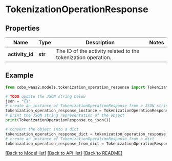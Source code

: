 # TokenizationOperationResponse


## Properties

Name | Type | Description | Notes
------------ | ------------- | ------------- | -------------
**activity_id** | **str** | The ID of the activity related to the tokenization operation. | 

## Example

```python
from cobo_waas2.models.tokenization_operation_response import TokenizationOperationResponse

# TODO update the JSON string below
json = "{}"
# create an instance of TokenizationOperationResponse from a JSON string
tokenization_operation_response_instance = TokenizationOperationResponse.from_json(json)
# print the JSON string representation of the object
print(TokenizationOperationResponse.to_json())

# convert the object into a dict
tokenization_operation_response_dict = tokenization_operation_response_instance.to_dict()
# create an instance of TokenizationOperationResponse from a dict
tokenization_operation_response_from_dict = TokenizationOperationResponse.from_dict(tokenization_operation_response_dict)
```
[[Back to Model list]](../README.md#documentation-for-models) [[Back to API list]](../README.md#documentation-for-api-endpoints) [[Back to README]](../README.md)


